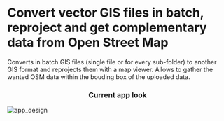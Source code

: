 # Convert vector GIS files in batch, reproject and get complementary data from Open Street Map

Converts in batch GIS files (single file or for every sub-folder) to another GIS format and reprojects them with a map viewer.
Allows to gather the wanted OSM data within the bouding box of the uploaded data.

### <p align="center"> Current app look</p>

![app_design](https://github.com/ArmelVidali/geodata-sanitizer/assets/84096571/5493377f-72f8-4109-b792-4688c10ca164)

